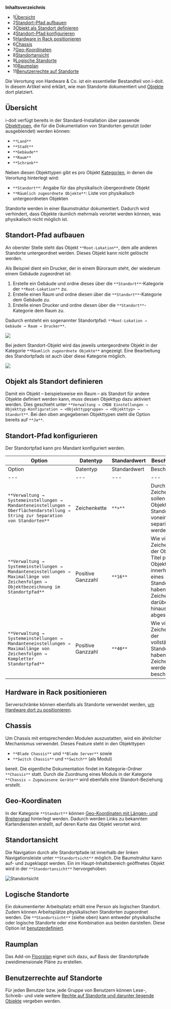 **Inhaltsverzeichnis**

*   1[Übersicht](#Standorte-Übersicht)
*   2[Standort-Pfad aufbauen](#Standorte-Standort-Pfadaufbauen)
*   3[Objekt als Standort definieren](#Standorte-ObjektalsStandortdefinieren)
*   4[Standort-Pfad konfigurieren](#Standorte-Standort-Pfadkonfigurieren)
*   5[Hardware in Rack positionieren](#Standorte-HardwareinRackpositionieren)
*   6[Chassis](#Standorte-Chassis)
*   7[Geo-Koordinaten](#Standorte-Geo-Koordinaten)
*   8[Standortansicht](#Standorte-Standortansicht)
*   9[Logische Standorte](#Standorte-LogischeStandorte)
*   10[Raumplan](#Standorte-Raumplan)
*   11[Benutzerrechte auf Standorte](#Standorte-BenutzerrechteaufStandorte)

Die Verortung von Hardware & Co. ist ein essentieller Bestandteil von i-doit. In diesem Artikel wird erklärt, wie man Standorte dokumentiert und [Objekte](/display/de/Struktur+der+IT-Dokumentation) dort platziert.

Übersicht
---------

i-doit verfügt bereits in der Standard-Installation über passende [Objekttypen](/display/de/Struktur+der+IT-Dokumentation), die für die Dokumentation von Standorten genutzt (oder ausgeblendet) werden können:

*   `**Land**`
*   `**Stadt**`
*   `**Gebäude**`
*   `**Raum**`
*   `**Schrank**`

Neben diesen Objekttypen gibt es pro Objekt [Kategorien](/display/de/Struktur+der+IT-Dokumentation), in denen die Verortung hinterlegt wird:

*   `**Standort**`: Angabe für das physikalisch übergeordnete Objekt
*   `**Räumlich zugeordnete Objekte**`: Liste von physikalisch untergeordneten Objekten

Standorte werden in einer Baumstruktur dokumentiert. Dadurch wird verhindert, dass Objekte räumlich mehrmals verortet werden können, was physikalisch nicht möglich ist.

Standort-Pfad aufbauen
----------------------

An oberster Stelle steht das Objekt `**Root-Lokation**`, dem alle anderen Standorte untergeordnet werden. Dieses Objekt kann nicht gelöscht werden.

Als Beispiel dient ein Drucker, der in einem Büroraum steht, der wiederum einem Gebäude zugeordnet ist:

1.  Erstelle ein Gebäude und ordne dieses über die `**Standort**`\-Kategorie der `**Root-Lokation**` zu.
2.  Erstelle einen Raum und ordne diesen über die `**Standort**`\-Kategorie dem Gebäude zu.
3.  Erstelle einen Drucker und ordne diesen über die `**Standort**`\-Kategorie dem Raum zu.

Dadurch entsteht ein sogenannter Standortpfad: `**Root-Lokation → Gebäude → Raum → Drucker**`.

![](/download/attachments/66355566/printer_location.png?version=1&modificationDate=1506954333401&api=v2&effects=drop-shadow)

Bei jedem Standort-Objekt wird das jeweils untergeordnete Objekt in der Kategorie `**Räumlich zugeordnete Objekte**` angezeigt. Eine Bearbeitung des Standortpfads ist auch über diese Kategorie möglich.

![](/download/attachments/66355566/office_locally_assigned_objects.png?version=1&modificationDate=1506954408221&api=v2&effects=drop-shadow)

Objekt als Standort definieren
------------------------------

Damit ein Objekt – beispielsweise ein Raum – als Standort für andere Objekte definiert werden kann, muss dessen Objekttyp dazu aktiviert werden. Dies geschieht unter `**Verwaltung → CMDB Einstellungen → Objekttyp-Konfiguration → <Objekttypgruppe> → <Objekttyp> → Standort**`. Bei den oben angegebenen Objekttypen steht die Option bereits auf `**Ja**`.

Standort-Pfad konfigurieren
---------------------------

Der Standortpfad kann pro Mandant konfiguriert werden.

| Option | Datentyp | Standardwert | Beschreibung |
| --- | --- | --- | --- |
| Option | Datentyp | Standardwert | Beschreibung |
| --- | --- | --- | --- |
| `**Verwaltung → Systemeinstellungen → Mandanteneinstellungen → Oberflächendarstellung → String zur Separation von Standorten**` | Zeichenkette | `**>**` | Durch welche Zeichenfolge sollen die Objekte eines Standortpfads voneinander separiert werden? |
| `**Verwaltung → Systemeinstellungen → Mandanteneinstellungen → Maximallänge von Zeichenfolgen → Objektbezeichnung im Standortpfad**` | Positive Ganzzahl | `**16**` | Wie viele Zeichen darf der Objekt-Titel pro Objekt innerhalb eines Standortpfads haben? Zeichen darüber hinaus werden abgeschnitten. |
| `**Verwaltung → Systemeinstellungen → Mandanteneinstellungen → Maximallänge von Zeichenfolgen → Kompletter Standortpfad**` | Positive Ganzzahl | `**40**` | Wie viele Zeichen darf der vollständige Standortpfad haben? Länge Zeichenketten werden beschnitten. |

Hardware in Rack positionieren
------------------------------

Serverschränke können ebenfalls als Standorte verwendet werden, [um Hardware dort zu positionieren](/display/de/Rack-Ansicht).

Chassis
-------

Um Chassis mit entsprechenden Modulen auszustatten, wird ein ähnlicher Mechanismus verwendet. Dieses Feature steht in den Objekttypen

*   `**Blade Chassis**` und `**Blade Server**` sowie
*   `**Switch Chassis**` und `**Switch**` (als Modul)

bereit. Die eigentliche Dokumentation findet im Kategorie-Ordner `**Chassis**` statt. Durch die Zuordnung eines Moduls in der Kategorie `**Chassis → Zugewiesene Geräte**` wird ebenfalls eine Standort-Beziehung erstellt.

Geo-Koordinaten
---------------

In der Kategorie `**Standort**` können [Geo-Koordinaten mit Längen- und Breitengrad](/display/de/Geo-Koordinaten) hinterlegt werden. Dadurch werden Links zu bekannten Kartendiensten erstellt, auf deren Karte das Objekt verortet wird.

Standortansicht
---------------

Die Navigation durch alle Standortpfade ist innerhalb der linken Navigationsleiste unter `**Standortsicht**` möglich. Die Baumstruktur kann auf- und zugeklappt werden. Ein im Haupt-Inhaltsbereich geöffnetes Objekt wird in der `**Standortansicht**` hervorgehoben.

![Standortsicht](/download/attachments/66355566/printer_location_view.png?version=1&modificationDate=1506954595540&api=v2&effects=drop-shadow "Standortsicht")

Logische Standorte
------------------

Ein dokumentierter Arbeitsplatz erhält eine Person als logischen Standort. Zudem können Arbeitsplätze physikalischen Standorten zugeordnet werden. Die `**Standortsicht**` (siehe oben) kann entweder physikalische oder logische Standorte oder eine Kombination aus beiden darstellen. Diese Option ist [benutzerdefiniert](/display/de/Lokalen+Benutzer+anlegen).

Raumplan
--------

Das Add-on [Floorplan](/display/de/Floorplan) eignet sich dazu, auf Basis der Standortpfade zweidimensionale Pläne zu erstellen.

Benutzerrechte auf Standorte
----------------------------

Für jeden Benutzer bzw. jede Gruppe von Benutzern können Lese-, Schreib- und viele weitere [Rechte auf Standorte und darunter liegende Objekte](/display/de/Standort-basierte+Benutzerrechte) vergeben werden.